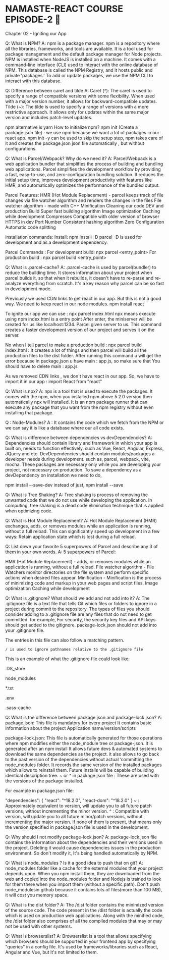 # NAMASTE-REACT COURSE EPISODE-2 🚀

Chapter 02 - Igniting our App

Q: What is NPM?
A: npm is a package manager. npm is a repository where all the libraries, frameworks, and tools are available. It is a tool used for package management and the default package manager for Node projects. NPM is installed when NodeJS is installed on a machine. It comes with a command-line interface (CLI) used to interact with the online database of NPM. This database is called the NPM Registry, and it hosts public and private 'packages.' To add or update packages, we use the NPM CLI to interact with this database.

Q: Difference between caret and tilde
A: Caret (^): The caret is used to specify a range of compatible versions with some flexibility. When used with a major version number, it allows for backward-compatible updates.
Tilde (~): The tilde is used to specify a range of versions with a more restrictive approach. It allows only for updates within the same major version and includes patch-level updates.

npm alternative is yarn
How to initialize npm?
npm init (Create a package.json file) : we use npm because we want a lot of packages in our react app.
npm init -y can be used to skip the setup step, npm takes care of it and creates the package.json json file automatically , but without configurations.

Q: What is Parcel/Webpack? Why do we need it?
A: Parcel/Webpack is a web application bundler that simplifies the process of building and bundling web applications. Parcel simplifies the development workflow by providing a fast, easy-to-use, and zero-configuration bundling solution. It reduces the initial setup time, improves development productivity with features like HMR, and automatically optimizes the performance of the bundled output.

Parcel Features:
HMR (Hot Module Replacement) - parcel keeps track of file changes via file watcher algorithm and renders the changes in the files
File watcher algorithm - made with C++
Minification
Cleaning our code
DEV and production Build
Super fast building algorithm
Image optimization
Caching while development
Compresses
Compatible with older version of browser
HTTPS in dev
Port Number
Consistent hashing algorithm
Zero Configuration
Automatic code splitting

installation commands:
Install:
npm install -D parcel
-D is used for development and as a development dependency.

Parcel Commands :
For development build:
npx parcel <entry_point>
For production build :
npx parcel build <entry_point>

Q: What is .parcel-cache?
A: .parcel-cache is used by parcel(bundler) to reduce the building time. It stores information about your project when parcel builds it, so that when it rebuilds, it doesn't have to re-parse and re-analyze everything from scratch. It's a key reason why parcel can be so fast in development mode.

Previously we used CDN links to get react in our app. But this is not a good way.
We need to keep react in our node modules.
npm install react

To ignite our app we can use :
npx parcel index.html
npx means execute using npm
index.html is a entry point
After enter, the miniserver will be created for us like localhost:1234.
Parcel given server to us.
This command creates a faster development version of our project and serves it on the server.

No when I tell parcel to make a production build :
npx parcel build index.html : It creates a lot of things and then parcel will build all the production files to the dist folder.
After running this command u will get the error because in package,json u have main : app.js, so make sure that You should have to delete main : app.js

As we removed CDN links , we don't have react in our app.
So, we have to import it in our app : import React from "react"

Q: What is npx?
A: npx is a tool that is used to execute the packages. It comes with the npm, when you installed npm above 5.2.0 version then automatically npx will installed. It is an npm package runner that can execute any package that you want from the npm registry without even installing that package.

Q : Node-Modules?
A : It contains the code which we fetch from the NPM or we can say it is like a database where our all code exists.

Q: What is difference between dependencies vs devDependencies?
A: Dependencies should contain library and framework in which your app is built on, needs to function effectively. such as Vue, React, Angular, Express, JQuery and etc. DevDependencies should contain modules/packages a developer needs during development. such as, parcel, webpack, vite, mocha. These packages are necessary only while you are developing your project, not necessary on production. To save a dependency as a devDependency on installation we need to do,

npm install --save-dev
instead of just,
npm install --save

Q: What is Tree Shaking?
A: Tree shaking is process of removing the unwanted code that we do not use while developing the application. In computing, tree shaking is a dead code elimination technique that is applied when optimizing code.

Q: What is Hot Module Replacement?
A: Hot Module Replacement (HMR) exchanges, adds, or removes modules while an application is running, without a full reload. This can significantly speed up development in a few ways: Retain application state which is lost during a full reload.

Q: List down your favorite 5 superpowers of Parcel and describe any 3 of them in your own words.
A: 5 superpowers of Parcel:

HMR (Hot Module Replacement) - adds, or removes modules while an application is running, without a full reload.
File watcher algorithm - File Watchers monitor directories on the file system and perform specific actions when desired files appear.
Minification - Minification is the process of minimizing code and markup in your web pages and script files.
Image optimization
Caching while development

Q: What is .gitignore? What should we add and not add into it?
A: The .gitignore file is a text file that tells Git which files or folders to ignore in a project during commit to the repository. The types of files you should consider adding to a .gitignore file are any files that do not need to get committed. for example, For security, the security key files and API keys should get added to the gitignore. package-lock.json should not add into your .gitignore file.

The entries in this file can also follow a matching pattern.

<!--  -   is used as a wildcard match -->

    / is used to ignore pathnames relative to the .gitignore file

<!-- # is used to add comments to a .gitignore file -->

This is an example of what the .gitignore file could look like:

<!-- # Ignore Mac system files -->

.DS_store

<!-- # Ignore node_modules folder -->

node_modules

<!-- # Ignore all text files -->

\*.txt

<!-- # Ignore files related to API keys -->

.env

<!-- # Ignore SASS config files -->

.sass-cache

Q: What is the difference between package.json and package-lock.json?
A: package.json:
This file is mandatory for every project
It contains basic information about the project
Application name/version/scripts

package-lock.json:
This file is automatically generated for those operations where npm modifies either the node_module tree or package-json.
It is generated after an npm install
It allows future devs & automated systems to download the same dependencies as the project.
it also allows to go back to the past version of the dependencies without actual ‘committing the node_modules folder.
It records the same version of the installed packages which allows to reinstall them. Future installs will be capable of building identical description tree.
~ or ^ in package.json file : These are used with the versions of the package installed.

For example in package.json file:

"dependencies": {
"react": "^18.2.0",
"react-dom": "^18.2.0"
}
~ : Approximately equivalent to version, will update you to all future patch versions, without incrementing the minor version.
^ : Compatible with version, will update you to all future minor/patch versions, without incrementing the major version.
If none of them is present, that means only the version specified in package.json file is used in the development.

Q: Why should I not modify package-lock.json?
A: package-lock.json file contains the information about the dependencies and their versions used in the project. Deleting it would cause dependencies issues in the production environment. So don't modify it, It's being handled automatically by NPM.

Q: What is node_modules ? Is it a good idea to push that on git?
A: node_modules folder like a cache for the external modules that your project depends upon. When you npm install them, they are downloaded from the web and copied into the node_modules folder and Nodejs is trained to look for them there when you import them (without a specific path). Don't push node_modulesin github because it contains lots of files(more than 100 MB), it will cost you memory space.

Q: What is the dist folder?
A: The /dist folder contains the minimized version of the source code. The code present in the /dist folder is actually the code which is used on production web applications. Along with the minified code, the /dist folder also comprises of all the compiled modules that may or may not be used with other systems.

Q: What is browserslist?
A: Browserslist is a tool that allows specifying which browsers should be supported in your frontend app by specifying "queries" in a config file. It's used by frameworks/libraries such as React, Angular and Vue, but it's not limited to them.
